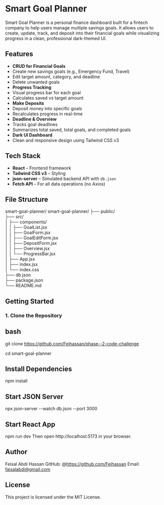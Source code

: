 #  Smart Goal Planner

Smart Goal Planner is a personal finance dashboard built for a fintech company to help users manage multiple savings goals. It allows users to create, update, track, and deposit into their financial goals while visualizing progress in a clean, professional dark-themed UI.

##  Features

-  **CRUD for Financial Goals**
  - Create new savings goals (e.g., Emergency Fund, Travel)
  - Edit target amount, category, and deadline
  - Delete unwanted goals
-  **Progress Tracking**
  - Visual progress bar for each goal
  - Calculates saved vs target amount
-  **Make Deposits**
  - Deposit money into specific goals
  - Recalculates progress in real-time
-  **Deadline & Overview**
  - Tracks goal deadlines
  - Summarizes total saved, total goals, and completed goals
-  **Dark UI Dashboard**
  - Clean and responsive design using Tailwind CSS v3

## Tech Stack

-  **React** – Frontend framework
-  **Tailwind CSS v3** – Styling
-  **json-server** – Simulated backend API with `db.json`
-  **Fetch API** – For all data operations (no Axios)

##  File Structure

smart-goal-planner/
smart-goal-planner/
├── public/                   
├── src/                     
│   ├── components/       
│   │   ├── GoalList.jsx         
│   │   ├── GoalForm.jsx       
│   │   ├── GoalEditForm.jsx     
│   │   ├── DepositForm.jsx      
│   │   ├── Overview.jsx         
│   │   └── ProgressBar.jsx      
│   ├── App.jsx              
│   ├── index.jsx            
│   └── index.css            
├── db.json                  
├── package.json             
└── README.md                




##  Getting Started

### 1. Clone the Repository

## bash
git clone https://github.com/Feihassan/phase--2-code-challenge


cd smart-goal-planner

 ## Install Dependencies

 npm install


 ## Start JSON Server

 npx json-server --watch db.json --port 3000
## Start React App

npm run dev
Then open http://localhost:5173 in your browser.



## Author

Feisal Abdi Hassan
GitHub: @https://github.com/Feihassan
Email: faisalabdi@gmail.com
## License

This project is licensed under the MIT License.





